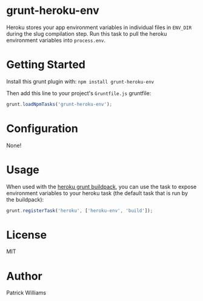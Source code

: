 grunt-heroku-env
================

Heroku stores your app environment variables in individual files in `ENV_DIR` during the slug compilation step. Run this task to pull the heroku environment variables into `process.env`.

# Getting Started

Install this grunt plugin with: `npm install grunt-heroku-env`

Then add this line to your project's `Gruntfile.js` gruntfile:
```js
grunt.loadNpmTasks('grunt-heroku-env');
```

# Configuration

None!

# Usage

When used with the [heroku grunt buildpack](https://github.com/mbuchetics/heroku-buildpack-nodejs-grunt), you can use the task to expose environment variables to your heroku task (the default task that is run by the buildpack):

```js
grunt.registerTask('heroku', ['heroku-env', 'build']);
```

# License

MIT

# Author

Patrick Williams
